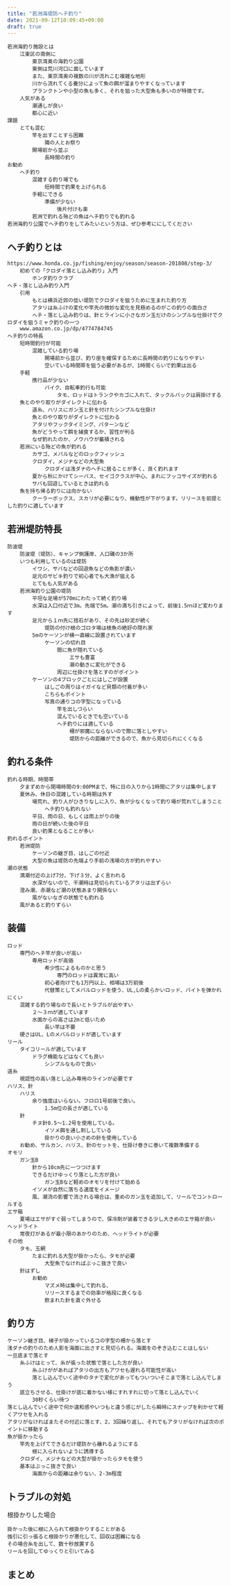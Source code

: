 ```yaml
---
title: "若洲海堤防ヘチ釣り"
date: 2021-09-12T10:09:45+09:00
draft: true
---
```


    若洲海釣り施設とは
        江東区の南側に
            東京湾奥の海釣り公園
            東側は荒川河口に面しています
            また、東京湾奥の複数の川が流れこむ複雑な地形
            川から流れてくる養分によって魚の餌が溜まりやすくなっています
            プランクトンや小型の魚も多く、それを狙った大型魚も多いのが特徴です。
        人気がある
            潮通しが良い
            都心に近い
    課題
        とても混む
            竿を出すことすら困難
                隣の人とお祭り
            開場前から並ぶ
                長時間の釣り
    お勧め
        ヘチ釣り
            混雑する釣り場でも
                短時間で釣果を上げられる
            手軽にできる
                準備が少ない
                    後片付けも楽
            若洲で釣れる殆どの魚はヘチ釣りでも釣れる
    若洲海釣り公園でヘチ釣りをしてみたいという方は、ぜひ参考ににしてください

ヘチ釣りとは
------------

    https://www.honda.co.jp/fishing/enjoy/season/season-201808/step-3/
        初めての「クロダイ落とし込み釣り」入門
            ホンダ釣りクラブ
    ヘチ・落とし込み釣り入門
        引用
            もとは横浜近郊の低い堤防でクロダイを狙うために生まれた釣り方
            アタリは糸ふけの変化や竿先の微妙な変化を見極めるのがこの釣りの面白さ
            ヘチ・落とし込み釣りは、針とラインに小さなガン玉だけのシンプルな仕掛けでクロダイを狙うミャク釣りの一つ
        www.amazon.co.jp/dp/4774784745
    ヘチ釣りの特長
        短時間釣行が可能
            混雑している釣り場
                開場前から並び、釣り座を確保するために長時間の釣りになりやすい
                空いている時間帯を狙う必要があるが、1時間くらいで釣果は出る
        手軽
            携行品が少ない
                バイク、自転車釣行も可能
                    タモ、ロッドはトランクやカゴに入れて、タックルバックは肩掛けする
        魚とのやり取りがダイレクトに伝わる
            道糸、ハリスにガン玉と針を付けたシンプルな仕掛け
            魚とのやり取りがダイレクトに伝わる
            アタリやフックタイミング、パターンなど
            魚がどうやって餌を捕食するか、習性が判る
            なぜ釣れたのか、ノウハウが蓄積される
        若洲にいる殆どの魚が釣れる
            カサゴ、メバルなどのロックフィッシュ
            クロダイ、メジナなどの大型魚
                クロダイは浅ダナのヘチに居ることが多く、良く釣れます
            夏から秋にかけてシーバス、セイゴクラスが中心、まれにフッコサイズが釣れる
            サバも回遊しているときは釣れる
        魚を持ち帰る釣りには向かない
            クーラーボックス、スカリが必要になり、機動性が下がります。リリースを前提とした釣りに適しています

若洲堤防特長
------------

    防波堤
        防波堤（堤防）、キャンプ側護岸、人口磯の3か所
        いつも利用しているのは堤防
            イワシ、サバなどの回遊魚などの魚影が濃い
            足元のサビキ釣りで初心者でも大漁が狙える
            とてもも人気がある
        若洲海釣り公園の堤防
            平坦な足場が570mにわたって続く釣り場
            水深は入口付近で3m。先端で5m。潮の満ち引きによって、前後1.5ｍほど変わります
            足元から１ｍ先に捨石があり、その先は砂泥が続く
                堤防の付け根のゴロタ場は根魚の絶好の隠れ家
            5mのケーソンが横一直線に設置されています
                ケーソンの切れ目
                    間に魚が隠れている
                        エサも豊富
                        潮の動きに変化ができる
                    周辺に仕掛けを落とすのがポイント
            ケーソンの4ブロックごとにはしごが設置
                はしごの周りはイガイなど貝類の付着が多い
                こちらもポイント
                写真の通りコの字型になっている
                    竿を出しづらい
                    混んでいるときでも空いている
                    ヘチ釣りには適している
                        柵が邪魔にならないので際に落としやすい
                        堤防からの距離ができるので、魚から見切られにくくなる

釣れる条件
----------

    釣れる時期、時間帯
        夕まずめから閉場時間の9:00PMまで、特に日の入りから1時間にアタリは集中します
        夏休み、休日の混雑している時期は外す
            場荒れ、釣り人がひきりなしに入り、魚が少なくなって釣り場が荒れてしまうこと
                ヘチ釣りも釣れない
            平日、雨の日、もしくは雨上がりの後
            雨の日が続いた後の平日
            良い釣果となることが多い
    釣れるポイント
        若洲堤防
            ケーソンの継ぎ目、はしごの付近
            大型の魚は堤防の先端より手前の浅場の方が釣れやすい
    潮の状態
        満潮付近の上げ7分、下げ３分、よく言われる
            水深がないので、干潮時は見切られているアタリは出ずらい
        澄み潮、赤潮など潮の状態あまり関係ない
            風がないなぎの状態でも釣れる
        風があると釣りずらい


装備
-----

    ロッド
        専門のヘチ竿が良いが高い
            専用ロッドが高価
                希少性によるものかと思う
                    専門のロッドは異常に高い
                初心者向けでも1万円以上、相場は3万前後
                代替策としてメバルロッドを使う、UL,Lの柔らかいロッド、バイトを弾かれにくい
        混雑する釣り場なので長いとトラブルが出やすい
            ２～３ｍが適しています
            水面からの高さは2mと低いため
                長い竿は不要
        硬さはUL、Lのメバルロッドが適しています
    リール
        タイコリールが適しています
            ドラグ機能などはなくても良い
                シンプルなもので良い
    道糸
        視認性の高い落とし込み専用のラインが必要です
    ハリス、針
        ハリス
            余り強度はいらない。フロロ1号前後で良い。
                1.5m位の長さが適している
        針
            チヌ針0.5～1.2号を使用している。
                イソメ餌を通し刺ししている
                掛かりの良い小さめの針を使用している
        お勧め、サルカン、ハリス、針のセットを、仕掛け巻きに巻いて複数準備する
    オモリ
        ガン玉B
            針から10cm先に一つつけます
            できるだけゆっくり落とした方が良い
                ガン玉Bなど軽めのオモリを付けて始める
            イソメが自然に落ちる速度をイメージ
            風、潮流の影響で流される場合は、重めのガン玉を追加して、リールでコントロールする
    エサ箱
        夏場はエサがすぐ弱ってしまうので、保冷剤が装着できる少し大きめのエサ箱が良い
    ヘッドライト
        常夜灯があるが最小限のあかりのため、ヘッドライトが必要
    その他
        タモ、玉網
            たまに釣れる大型が掛かったら、タモが必要
                大型魚でなければぶっこ抜きで良い
        針はずし
            お勧め
                マズメ時は集中して釣れる、
                リリースするまでの効率が格段に良くなる
                飲まれた針を直ぐ外せる

釣り方
---------

    ケーソン継ぎ目、梯子が掛かっているコの字型の柵から落とす
    浅ダナの釣りのため人影を海面に出さすと見切られる。海面をのぞき込むことはしない
    一旦底まで落とす
        糸ふけはとって、糸が張った状態で落とした方が良い
            糸ふけががあればアタリの出方もアワセも遅れる可能性が高い
            落とし込んでいく途中のタナで変化があってもついついそこまで落とし込んでしまう
        底立ちさせる、仕掛けが底に着かない様にすれすれに切って落とし込んでいく
            30秒くらい待つ
    落とし込んでいく途中で何か違和感やいつもと違う感じがしたら瞬時にスナップを利かせて軽くアワセを入れる
    アタリがなければまたその付近に落とす、2，3回繰り返し、それでもアタリがなければ次のポイントに移動する
    魚が掛かったら
        竿先を上げてできるだけ堤防から離れるようにする
            根に入られないように誘導する
        クロダイ、メジナなどの大型が掛かったらタモを使う
        基本はぶっこ抜きで良い
            海面からの距離は余りない、2-3m程度

トラブルの対処
--------------

根掛かりした場合

    掛かった後に根に入られて根掛かりすることがある
    強引に引っ張ると根掛かりが悪化して、回収は困難になる
    その場合糸を出して、数十秒放置する
    リールを回してゆっくりと引いてみる

まとめ
------
